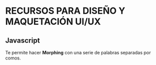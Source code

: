 # RECURSOS PARA DISEÑO Y MAQUETACIÓN UI/UX

## Javascript
[Morphext]: http://morphext.fyianlai.com/
Te permite hacer **Morphing** con una serie de palabras separadas por comos.
